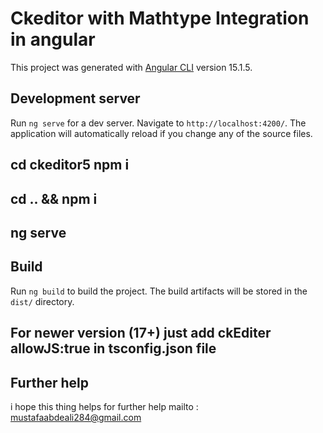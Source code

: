 # Ckeditor with Mathtype Integration in angular 

This project was generated with [Angular CLI](https://github.com/angular/angular-cli) version 15.1.5.

## Development server

Run `ng serve` for a dev server. Navigate to `http://localhost:4200/`. The application will automatically reload if you change any of the source files.

## cd ckeditor5 npm i 
## cd .. && npm i
## ng serve

## Build

Run `ng build` to build the project. The build artifacts will be stored in the `dist/` directory.

## For newer version (17+) just add ckEditer allowJS:true in tsconfig.json file  

## Further help
i hope this thing helps for further help
mailto : mustafaabdeali284@gmail.com